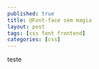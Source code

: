 ```yaml
---
published: true
title: @Font-face sem magia
layout: post
tags: [css font frontend]
categories: [css]
---
```



teste
